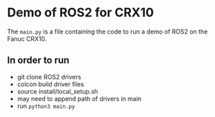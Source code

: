 # Demo of ROS2 for CRX10

The `main.py` is a file containing the code to run a demo of ROS2 on the Fanuc CRX10. 

## In order to run

- git clone ROS2 drivers
- colcon build driver files
- source install/local_setup.sh
- may need to append path of drivers in main
- run `python3 main.py`